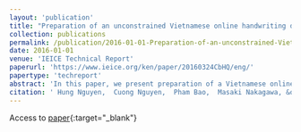 ```yaml
---
layout: 'publication'
title: "Preparation of an unconstrained Vietnamese online handwriting database and recognition experiments by BLSTM"
collection: publications
permalink: /publication/2016-01-01-Preparation-of-an-unconstrained-Vietnamese-online-handwriting-database-and-recognition-experiments-by-BLSTM
date: 2016-01-01
venue: 'IEICE Technical Report'
paperurl: 'https://www.ieice.org/ken/paper/20160324CbHQ/eng/'
papertype: 'techreport'
abstract: 'In this paper, we present preparation of a Vietnamese online handwriting database and recognition experiments employing BLSTM using the database. All patterns in our database are collected on pen-based computers. Besides, we introduce our software tool for collecting patterns and analyzing handwriting patterns in our database. To develop an online Vietnamese handwriting recognizer and prove the suitability of our database for further researches, we apply BLSTM, well-known recurrent neural networks for recognition. The result is promising although we cannot compare the result with previous research since this is the first publication to our knowledge. We are going to make our database publicly available for research purpose since it would be the base for future researches in Vietnamese handwriting recognition.'
citation: ' Hung Nguyen,  Cuong Nguyen,  Pham Bao,  Masaki Nakagawa, &quot;Preparation of an unconstrained Vietnamese online handwriting database and recognition experiments by BLSTM.&quot; IEICE Technical Report, 2016.'
---
```

Access to [paper](https://www.ieice.org/ken/paper/20160324CbHQ/eng/){:target="_blank"}